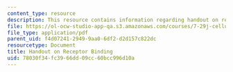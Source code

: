 ```yaml
---
content_type: resource
description: This resource contains information regarding handout on receptor binding
file: https://ol-ocw-studio-app-qa.s3.amazonaws.com/courses/7-29j-cellular-neurobiology-spring-2012/78030f34fc3966dd09cc60bcc996d10a_MIT7_29JS12_RecepBindHout.pdf
file_type: application/pdf
parent_uid: f4d07241-2949-9aa0-6df2-d2d157c822dc
resourcetype: Document
title: Handout on Receptor Binding
uid: 78030f34-fc39-66dd-09cc-60bcc996d10a
---
```


